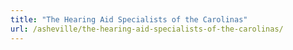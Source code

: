 ```yaml
---
title: "The Hearing Aid Specialists of the Carolinas"
url: /asheville/the-hearing-aid-specialists-of-the-carolinas/
---
```

